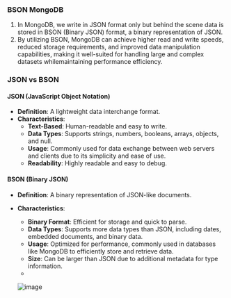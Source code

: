 
### BSON MongoDB 

1. In MongoDB, we write in JSON format only but behind the scene data is stored in BSON (Binary JSON) format, a binary representation of JSON.
2. By utilizing BSON, MongoDB can achieve higher read and write speeds, reduced storage requirements, and improved data manipulation capabilities, making it well-suited for handling large and 
   complex datasets whilemaintaining performance efficiency.

### JSON vs BSON

#### JSON (JavaScript Object Notation)
- **Definition**: A lightweight data interchange format.
- **Characteristics**:
  - **Text-Based**: Human-readable and easy to write.
  - **Data Types**: Supports strings, numbers, booleans, arrays, objects, and null.
  - **Usage**: Commonly used for data exchange between web servers and clients due to its simplicity and ease of use.
  - **Readability**: Highly readable and easy to debug.

#### BSON (Binary JSON)
- **Definition**: A binary representation of JSON-like documents.
- **Characteristics**:
  - **Binary Format**: Efficient for storage and quick to parse.
  - **Data Types**: Supports more data types than JSON, including dates, embedded documents, and binary data.
  - **Usage**: Optimized for performance, commonly used in databases like MongoDB to efficiently store and retrieve data.
  - **Size**: Can be larger than JSON due to additional metadata for type information.
  - 

  ![image](https://github.com/Akmeena4u/Web-Development-Bootcamp/assets/93425334/c01ce05b-27a7-4537-8771-659107256624)


